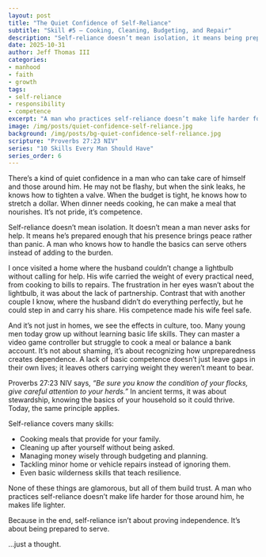 ```yaml
---
layout: post
title: "The Quiet Confidence of Self-Reliance"
subtitle: "Skill #5 – Cooking, Cleaning, Budgeting, and Repair"
description: "Self-reliance doesn’t mean isolation, it means being prepared to serve. True confidence is found in competence that makes life lighter for others."
date: 2025-10-31
author: Jeff Thomas III
categories:  
- manhood  
- faith  
- growth
tags:  
- self-reliance  
- responsibility  
- competence  
excerpt: "A man who practices self-reliance doesn’t make life harder for those around him, he makes life lighter."
image: /img/posts/quiet-confidence-self-reliance.jpg
background: /img/posts/bg-quiet-confidence-self-reliance.jpg
scripture: "Proverbs 27:23 NIV"
series: "10 Skills Every Man Should Have"
series_order: 6
---
```


There’s a kind of quiet confidence in a man who can take care of himself and those around him. He may not be flashy, but when the sink leaks, he knows how to tighten a valve. When the budget is tight, he knows how to stretch a dollar. When dinner needs cooking, he can make a meal that nourishes. It’s not pride, it’s competence.  

Self-reliance doesn’t mean isolation. It doesn’t mean a man never asks for help. It means he’s prepared enough that his presence brings peace rather than panic. A man who knows how to handle the basics can serve others instead of adding to the burden.  

I once visited a home where the husband couldn’t change a lightbulb without calling for help. His wife carried the weight of every practical need, from cooking to bills to repairs. The frustration in her eyes wasn’t about the lightbulb, it was about the lack of partnership. Contrast that with another couple I know, where the husband didn’t do everything perfectly, but he could step in and carry his share. His competence made his wife feel safe.  

And it’s not just in homes, we see the effects in culture, too. Many young men today grow up without learning basic life skills. They can master a video game controller but struggle to cook a meal or balance a bank account. It’s not about shaming, it’s about recognizing how unpreparedness creates dependence. A lack of basic competence doesn’t just leave gaps in their own lives; it leaves others carrying weight they weren’t meant to bear.  

Proverbs 27:23 NIV says, *“Be sure you know the condition of your flocks, give careful attention to your herds.”*  In ancient terms, it was about stewardship, knowing the basics of your household so it could thrive. Today, the same principle applies.  

Self-reliance covers many skills:  
- Cooking meals that provide for your family.  
- Cleaning up after yourself without being asked.  
- Managing money wisely through budgeting and planning.  
- Tackling minor home or vehicle repairs instead of ignoring them.  
- Even basic wilderness skills that teach resilience.  

None of these things are glamorous, but all of them build trust. A man who practices self-reliance doesn’t make life harder for those around him, he makes life lighter.  

Because in the end, self-reliance isn’t about proving independence. It’s about being prepared to serve.  

…just a thought.  

